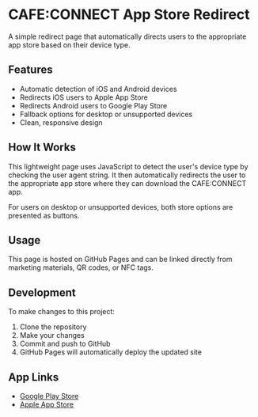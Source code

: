 # CAFE:CONNECT App Store Redirect

A simple redirect page that automatically directs users to the appropriate app store based on their device type.

## Features

- Automatic detection of iOS and Android devices
- Redirects iOS users to Apple App Store
- Redirects Android users to Google Play Store
- Fallback options for desktop or unsupported devices
- Clean, responsive design

## How It Works

This lightweight page uses JavaScript to detect the user's device type by checking the user agent string. It then automatically redirects the user to the appropriate app store where they can download the CAFE:CONNECT app.

For users on desktop or unsupported devices, both store options are presented as buttons.

## Usage

This page is hosted on GitHub Pages and can be linked directly from marketing materials, QR codes, or NFC tags.

## Development

To make changes to this project:

1. Clone the repository
2. Make your changes
3. Commit and push to GitHub
4. GitHub Pages will automatically deploy the updated site

## App Links

- [Google Play Store](https://play.google.com/store/apps/details?id=com.independentcafeownersnetwork.iconrewards)
- [Apple App Store](https://apps.apple.com/ph/app/cafe-connect/id6742357756) 

<!-- Trigger redeploy --> 
